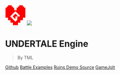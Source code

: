 ![icon](./image/icon.png)
![](./image/cover.gif)

# UNDERTALE Engine

> By TML

[<i class="fa fa-github"></i> Github](https://github.com/TML233/undertale_engine_legacy)
[<i class="fa fa-github"></i> Battle Examples](https://github.com/TML233/undertale_engine_legacy/tree/examples)
[<i class="fa fa-github"></i> Ruins Demo Source](https://github.com/starlightshore/UTE-Ruins-Demo-by-TML)
[<i class="fa fa-external-link"></i> GameJolt](https://gamejolt.com/games/undertale_engine/378055)